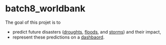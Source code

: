 # batch8_worldbank

The goal of this projet is to 

-   predict future disasters ([droughts](https://github.com/dataforgoodfr/batch8_worldbank/tree/master/model_secheresse), [floods](https://github.com/dataforgoodfr/batch8_worldbank/tree/master/model_innondations), and [storms](https://github.com/dataforgoodfr/batch8_worldbank/tree/master/model_tempetes)) and their impact,
-   represent these predictions on a [dashbaord](https://github.com/dataforgoodfr/batch8_worldbank/tree/master/Dashboard).
